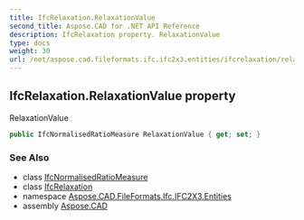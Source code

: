 ```yaml
---
title: IfcRelaxation.RelaxationValue
second_title: Aspose.CAD for .NET API Reference
description: IfcRelaxation property. RelaxationValue
type: docs
weight: 30
url: /net/aspose.cad.fileformats.ifc.ifc2x3.entities/ifcrelaxation/relaxationvalue/
---
```

## IfcRelaxation.RelaxationValue property

RelaxationValue

```csharp
public IfcNormalisedRatioMeasure RelaxationValue { get; set; }
```

### See Also

* class [IfcNormalisedRatioMeasure](../../../aspose.cad.fileformats.ifc.ifc2x3.types/ifcnormalisedratiomeasure/)
* class [IfcRelaxation](../)
* namespace [Aspose.CAD.FileFormats.Ifc.IFC2X3.Entities](../../ifcrelaxation/)
* assembly [Aspose.CAD](../../../)


